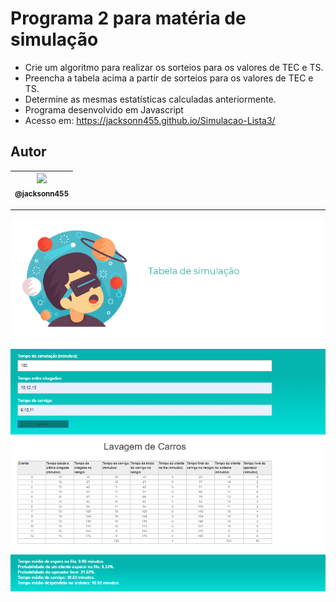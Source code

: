 Programa 2 para matéria de simulação
===============================================

- Crie um algoritmo para realizar os sorteios para os valores de TEC e TS.
- Preencha a tabela acima a partir de sorteios para os valores de TEC e TS.
- Determine as mesmas estatísticas calculadas anteriormente.
- Programa desenvolvido em Javascript
- Acesso em: https://jacksonn455.github.io/Simulacao-Lista3/


## Autor

 | [<img src="https://avatars1.githubusercontent.com/u/46221221?s=460&u=0d161e390cdad66e925f3d52cece6c3e65a23eb2&v=4" width=115><br><sub>@jacksonn455</sub>](https://github.com/jacksonn455) |
  | :---: |

--------------------
 ![](https://github.com/jacksonn455/Simulacao-Lista3/blob/master/imagem.png)
